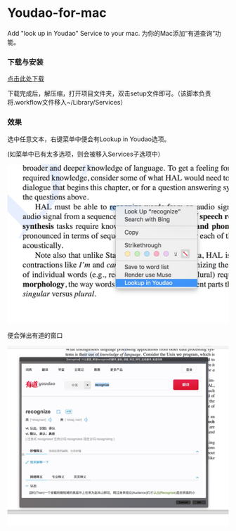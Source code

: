 # Youdao-for-mac
Add "look up in Youdao" Service to your mac. 为你的Mac添加“有道查询”功能。

### 下载与安装

[点击此处下载](https://github.com/MrVPlussOne/Youdao-for-mac/releases/download/1.0/LookupInYoudao.zip)

下载完成后，解压缩，打开项目文件夹，双击setup文件即可。（该脚本负责将.workflow文件移入~/Library/Services）

### 效果

选中任意文本，右键菜单中便会有Lookup in Youdao选项。

(如菜单中已有太多选项，则会被移入Services子选项中）

![alt tag](LLIY1.png)

便会弹出有道的窗口

![alt tag](LLIY2.png)
